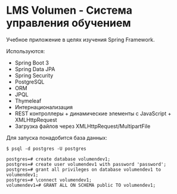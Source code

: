 # LMS Volumen - Система управления обучением

Учебное приложение в целях изучения Spring Framework.

Используются:

* Spring Boot 3
* Spring Data JPA
* Spring Security
* PostgreSQL
* ORM
* JPQL
* Thymeleaf
* Интернационализация
* REST контроллеры + динамические элементы с JavaScript + XMLHttpRequest
* Загрузка файлов через XMLHttpRequest/MultipartFile

Для запуска понадобится база данных:

```
$ psql -d postgres -U postgres

postgres=# create database volumendev1;
postgres=# create user volumendev1 with password 'password';
postgres=# grant all privileges on database volumendev1 to volumendev1;
postgres=# \connect volumendev1;
volumendev1=# GRANT ALL ON SCHEMA public TO volumendev1;
```

